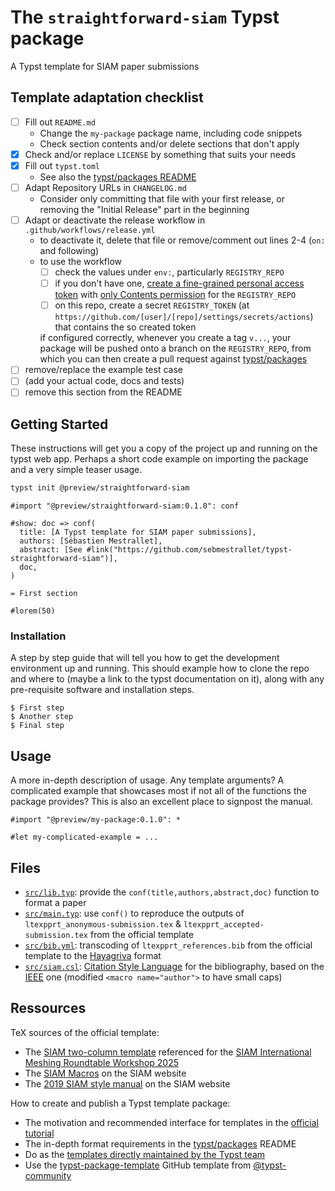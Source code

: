 # The `straightforward-siam` Typst package

A Typst template for SIAM paper submissions

## Template adaptation checklist

- [ ] Fill out `README.md`
  - Change the `my-package` package name, including code snippets
  - Check section contents and/or delete sections that don't apply
- [x] Check and/or replace `LICENSE` by something that suits your needs
- [x] Fill out `typst.toml`
  - See also the [typst/packages README](https://github.com/typst/packages/?tab=readme-ov-file#package-format)
- [ ] Adapt Repository URLs in `CHANGELOG.md`
  - Consider only committing that file with your first release, or removing the "Initial Release" part in the beginning
- [ ] Adapt or deactivate the release workflow in `.github/workflows/release.yml`
  - to deactivate it, delete that file or remove/comment out lines 2-4 (`on:` and following)
  - to use the workflow
    - [ ] check the values under `env:`, particularly `REGISTRY_REPO`
    - [ ] if you don't have one, [create a fine-grained personal access token](https://github.com/settings/tokens?type=beta) with [only Contents permission](https://stackoverflow.com/a/75116350/371191) for the `REGISTRY_REPO`
    - [ ] on this repo, create a secret `REGISTRY_TOKEN` (at `https://github.com/[user]/[repo]/settings/secrets/actions`) that contains the so created token

    if configured correctly, whenever you create a tag `v...`, your package will be pushed onto a branch on the `REGISTRY_REPO`, from which you can then create a pull request against [typst/packages](https://github.com/typst/packages/)
- [ ] remove/replace the example test case
- [ ] (add your actual code, docs and tests)
- [ ] remove this section from the README

## Getting Started

These instructions will get you a copy of the project up and running on the typst web app. Perhaps a short code example on importing the package and a very simple teaser usage.

```bash
typst init @preview/straightforward-siam
```

```typ
#import "@preview/straightforward-siam:0.1.0": conf

#show: doc => conf(
  title: [A Typst template for SIAM paper submissions],
  authors: [Sébastien Mestrallet],
  abstract: [See #link("https://github.com/sebmestrallet/typst-straightforward-siam")],
  doc,
)

= First section

#lorem(50)
```

### Installation

A step by step guide that will tell you how to get the development environment up and running. This should example how to clone the repo and where to (maybe a link to the typst documentation on it), along with any pre-requisite software and installation steps.

```
$ First step
$ Another step
$ Final step
```

## Usage

A more in-depth description of usage. Any template arguments? A complicated example that showcases most if not all of the functions the package provides? This is also an excellent place to signpost the manual.

```typ
#import "@preview/my-package:0.1.0": *

#let my-complicated-example = ...
```

## Files

- [`src/lib.typ`](src/lib.typ): provide the `conf(title,authors,abstract,doc)` function to format a paper
- [`src/main.typ`](src/main.typ): use `conf()` to reproduce the outputs of `ltexpprt_anonymous-submission.tex` & `ltexpprt_accepted-submission.tex` from the official template
- [`src/bib.yml`](src/bib.yml): 	transcoding of `ltexpprt_references.bib` from the official template to the [Hayagriva](https://github.com/typst/hayagriva/blob/main/docs/file-format.md) format
- [`src/siam.csl`](src/siam.csl): [Citation Style Language](https://citationstyles.org/) for the bibliography, based on the [IEEE](https://github.com/citation-style-language/styles/blob/master/ieee.csl) one (modified `<macro name="author">` to have small caps)

## Ressources

TeX sources of the official template:
- The [SIAM two-column template](https://internationalmeshingroundtable.com/assets/files/imr33/templates.zip) referenced for the [SIAM International Meshing Roundtable Workshop 2025](https://internationalmeshingroundtable.com/imr33/call-for-papers/#formatting-requirements)
- The [SIAM Macros](https://epubs.siam.org/journal-authors#macros) on the SIAM website
- The [2019 SIAM style manual](https://epubs.siam.org/pb-assets/files/SIAM_STYLE_GUIDE_2019.pdf) on the SIAM website

How to create and publish a Typst template package:
- The motivation and recommended interface for templates in the [official tutorial](https://typst.app/docs/tutorial/making-a-template/)
- The in-depth format requirements in the [typst/packages](https://github.com/typst/packages) README
- Do as the [templates directly maintained by the Typst team](https://github.com/typst/templates)
- Use the [typst-package-template](https://github.com/typst-community/typst-package-template) GitHub template from [@typst-community](https://github.com/typst-community)